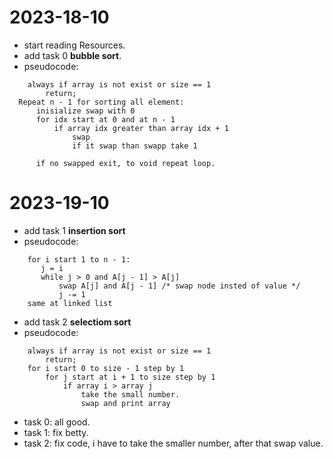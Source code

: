 # 2023-18-10

- start reading Resources.
- add task 0 **bubble sort**.
- pseudocode:

```
    always if array is not exist or size == 1
        return;
  Repeat n - 1 for sorting all element:
      inisialize swap with 0
      for idx start at 0 and at n - 1
          if array idx greater than array idx + 1
              swap
              if it swap than swapp take 1

      if no swapped exit, to void repeat loop.
```

# 2023-19-10

- add task 1 **insertion sort**
- pseudocode:

```
    for i start 1 to n - 1:
	   j = i
	   while j > 0 and A[j - 1] > A[j]
		   swap A[j] and A[j - 1] /* swap node insted of value */
		   j -= 1
    same at linked list
```

- add task 2 **selectiom sort**
- pseudocode:

```
    always if array is not exist or size == 1
        return;
    for i start 0 to size - 1 step by 1
        for j start at i + 1 to size step by 1
            if array i > array j
                take the small number.
                swap and print array
```

- task 0: all good.
- task 1: fix betty.
- task 2: fix code, i have to take the smaller number, after that swap value.
